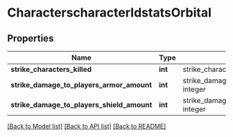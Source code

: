 # CharacterscharacterIdstatsOrbital

## Properties
Name | Type | Description | Notes
------------ | ------------- | ------------- | -------------
**strike_characters_killed** | **int** | strike_characters_killed integer | [optional] 
**strike_damage_to_players_armor_amount** | **int** | strike_damage_to_players_armor_amount integer | [optional] 
**strike_damage_to_players_shield_amount** | **int** | strike_damage_to_players_shield_amount integer | [optional] 

[[Back to Model list]](../README.md#documentation-for-models) [[Back to API list]](../README.md#documentation-for-api-endpoints) [[Back to README]](../README.md)


